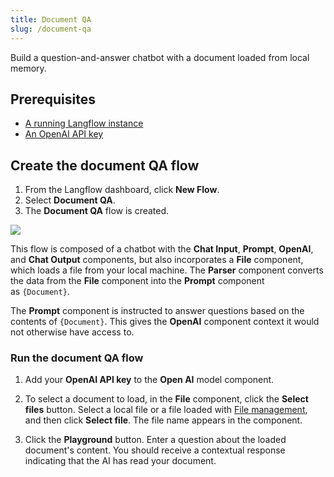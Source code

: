 ```yaml
---
title: Document QA
slug: /document-qa
---
```


Build a question-and-answer chatbot with a document loaded from local memory.

## Prerequisites

- [A running Langflow instance](/docs/get-started-installation)
- [An OpenAI API key](https://platform.openai.com/)

## Create the document QA flow

1. From the Langflow dashboard, click **New Flow**.
2. Select **Document QA**.
3. The **Document QA** flow is created.

![](/img/starter-flow-document-qa.png)

This flow is composed of a chatbot with the **Chat Input**, **Prompt**, **OpenAI**, and **Chat Output** components, but also incorporates a **File** component, which loads a file from your local machine. The **Parser** component converts the data from the **File** component into the **Prompt** component as `{Document}`.

The **Prompt** component is instructed to answer questions based on the contents of `{Document}`. This gives the **OpenAI** component context it would not otherwise have access to.

### Run the document QA flow

1. Add your **OpenAI API key** to the **Open AI** model component.

2. To select a document to load, in the **File** component, click the **Select files** button. Select a local file or a file loaded with [File management](/docs/concepts-file-management), and then click **Select file**. The file name appears in the component.

3. Click the **Playground** button. Enter a question about the loaded document's content. You should receive a contextual response indicating that the AI has read your document.

